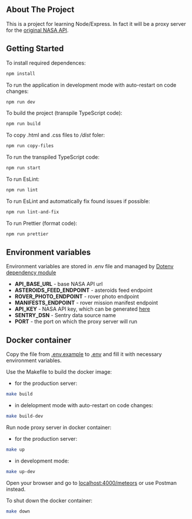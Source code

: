 ## About The Project

This is a project for learning Node/Express. In fact it will be a proxy server for the [original NASA API](https://api.nasa.gov/).

## Getting Started

To install required dependences:

```sh
npm install
```

To run the application in development mode with auto-restart on code changes:

```sh
npm run dev
```

To build the project (transpile TypeScript code):

```sh
npm run build
```

To copy .html and .css files to _/dist_ foler:

```sh
npm run copy-files
```

To run the transpiled TypeScript code:

```sh
npm run start
```

To run EsLint:

```sh
npm run lint
```

To run EsLint and automatically fix found issues if possible:

```sh
npm run lint-and-fix
```

To run Prettier (format code):

```sh
npm run prettier
```

## Environment variables

Environment variables are stored in .env file and managed by [Dotenv dependency module](https://www.npmjs.com/package/dotenv)

- **API_BASE_URL** - base NASA API url
- **ASTEROIDS_FEED_ENDPOINT** - asteroids feed endpoint
- **ROVER_PHOTO_ENDPOINT** - rover photo endpoint
- **MANIFESTS_ENDPOINT** - rover mission manifest endpoint
- **API_KEY** - NASA API key, which can be generated [here](https://api.nasa.gov/)
- **SENTRY_DSN** - Sentry data source name
- **PORT** - the port on which the proxy server will run

## Docker container

Copy the file from [.env.example](.env.example) to [.env](.env) and fill it with necessary environment variables.

Use the Makefile to build the docker image:

- for the production server:

```bash
make build
```

- in delelopment mode with auto-restart on code changes:

```bash
make build-dev
```

Run node proxy server in docker container:

- for the production server:

```bash
make up
```

- in development mode:

```bash
make up-dev
```

Open your browser and go to [localhost:4000/meteors](http://localhost:4000/meteors) or use Postman instead.

To shut down the docker container:

```bash
make down
```
